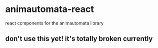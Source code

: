 # animautomata-react
react components for the animautomata library

## don't use this yet! it's totally broken currently

